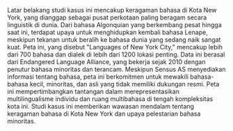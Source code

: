 Latar belakang studi kasus ini mencakup keragaman bahasa di Kota New York, yang dianggap sebagai pusat perkotaan paling beragam secara linguistik di dunia. Dari bahasa Algonquian yang berkembang pesat hingga saat ini, terdapat upaya untuk menghidupkan kembali bahasa Lenape, meskipun tekanan untuk beralih ke bahasa dunia yang sedang naik sangat kuat. Peta ini, yang disebut "Languages of New York City," mencakup lebih dari 700 bahasa dan dialek di lebih dari 1200 lokasi penting. Data ini berasal dari Endangered Language Alliance, yang bekerja sejak 2010 dengan penutur bahasa minoritas dan terancam. Meskipun Sensus AS menyediakan informasi tentang bahasa, peta ini berkomitmen untuk mewakili bahasa-bahasa kecil, minoritas, dan asli yang tidak memiliki dukungan resmi. Peta ini mempertimbangkan tantangan dalam merepresentasikan multilingualisme individu dan ruang multibahasa di tengah kompleksitas kota ini. Studi kasus ini memberikan wawasan mendalam tentang keragaman bahasa di Kota New York dan upaya pelestarian bahasa minoritas.
